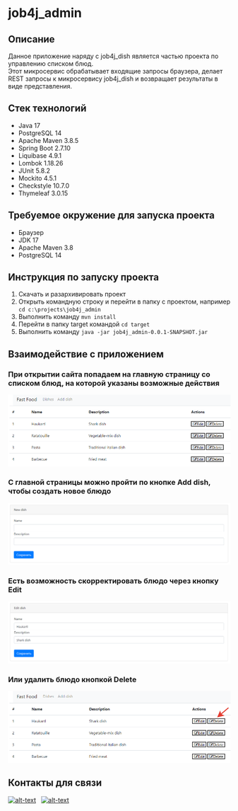 # job4j_admin

## Описание
Данное приложение наряду с job4j_dish является частью проекта по управлению списком блюд.  
Этот микросервис обрабатывает входящие запросы браузера, делает REST запросы к микросервису job4j_dish
и возвращает результаты в виде представления.

## Стек технологий
* Java 17
* PostgreSQL 14
* Apache Maven 3.8.5
* Spring Boot 2.7.10
* Liquibase 4.9.1
* Lombok 1.18.26
* JUnit 5.8.2
* Mockito 4.5.1
* Checkstyle 10.7.0
* Thymeleaf 3.0.15

## Требуемое окружение для запуска проекта
* Браузер
* JDK 17
* Apache Maven 3.8
* PostgreSQL 14

## Инструкция по запуску проекта
1) Скачать и разархивировать проект
2) Открыть командную строку и перейти в папку с проектом, например `cd c:\projects\job4j_admin`
3) Выполнить команду `mvn install`
4) Перейти в папку target командой `cd target`
5) Выполнить команду `java -jar job4j_admin-0.0.1-SNAPSHOT.jar`

## Взаимодействие с приложением

### При открытии сайта попадаем на главную страницу со списком блюд, на которой указаны возможные действия
![img.png](img/allDishes.png)

### С главной страницы можно пройти по кнопке **Add dish**, чтобы создать новое блюдо
![img.png](img/addDish.png)

### Есть возможность скорректировать блюдо через кнопку **Edit**
![img.png](img/updateDish.png)

### Или удалить блюдо кнопкой **Delete**
![img.png](img/deleteDish.png)

## Контакты для связи
[![alt-text](https://img.shields.io/badge/-telegram-grey?style=flat&logo=telegram&logoColor=white)](https://t.me/kalchenko_denis)&nbsp;&nbsp;
[![alt-text](https://img.shields.io/badge/@%20email-005FED?style=flat&logo=mail&logoColor=white)](mailto:denfort50@yandex.ru)&nbsp;&nbsp;